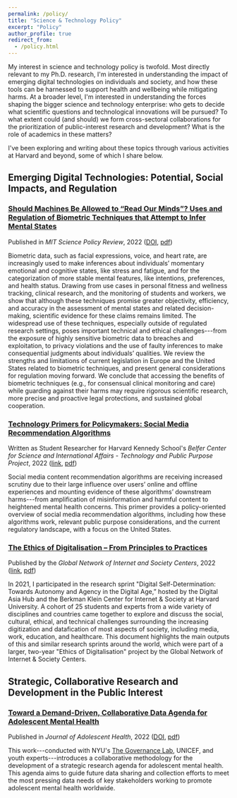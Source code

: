 ```yaml
---
permalink: /policy/
title: "Science & Technology Policy"
excerpt: "Policy"
author_profile: true
redirect_from: 
  - /policy.html
---
```


My interest in science and technology policy is twofold. Most directly relevant to my Ph.D. research, I'm interested in understanding the impact of emerging digital technologies on individuals and society, and how these tools can be harnessed to support health and wellbeing while mitigating harms. At a broader level, I'm interested in understanding the forces shaping the bigger science and technology enterprise: who gets to decide what scientific questions and technological innovations will be pursued? To what extent could (and should) we form cross-sectoral collaborations for the prioritization of public-interest research and development? What is the role of academics in these matters? 

I've been exploring and writing about these topics through various activities at Harvard and beyond, some of which I share below.

## Emerging Digital Technologies: Potential, Social Impacts, and Regulation

### [Should Machines Be Allowed to “Read Our Minds”? Uses and Regulation of Biometric Techniques that Attempt to Infer Mental States](https://doi.org/10.38105/spr.qy2iibrk72)
Published in *MIT Science Policy Review*, 2022 ([DOI](https://doi.org/10.38105/spr.qy2iibrk72), [pdf](https://conyvidal.github.io/files/VidalBustamante_etal_MITSPR_2022.pdf))       

Biometric data, such as facial expressions, voice, and heart rate, are increasingly used to make inferences about individuals’ momentary emotional and cognitive states, like stress and fatigue, and for the categorization of more stable mental features, like intentions, preferences, and health status. Drawing from use cases in personal fitness and wellness tracking, clinical research, and the monitoring of students and workers, we show that although these techniques promise greater objectivity, efficiency, and accuracy in the assessment of mental states and related decision-making, scientific evidence for these claims remains limited. The widespread use of these techniques, especially outside of regulated research settings, poses important technical and ethical challenges---from the exposure of highly sensitive biometric data to breaches and exploitation, to privacy violations and the use of faulty inferences to make consequential judgments about individuals’ qualities. We review the strengths and limitations of current legislation in Europe and the United States related to biometric techniques, and present general considerations for regulation moving forward. We conclude that accessing the benefits of biometric techniques (e.g., for consensual clinical monitoring and care) while guarding against their harms may require rigorous scientific research, more precise and proactive legal protections, and sustained global cooperation.


### [Technology Primers for Policymakers: Social Media Recommendation Algorithms]()
Written as Student Researcher for Harvard Kennedy School's *Belfer Center for Science and International Affairs - Technology and Public Purpose Project*, 2022 ([link](), [pdf](https://conyvidal.github.io/files/VidalBustamante_SMRA_TAPP_2022.pdf))    

Social media content recommendation algorithms are receiving increased scrutiny due to their large influence over users’ online and offline experiences and mounting evidence of these algorithms’ downstream
harms---from amplification of misinformation and harmful content to heightened mental health concerns. This primer provides a policy-oriented overview of social media recommendation algorithms, including how these algorithms work, relevant public purpose considerations, and the current regulatory landscape, with a focus on the United States.


### [The Ethics of Digitalisation – From Principles to Practices](https://www.hiig.de/en/project/the-ethics-of-digitalisation/)
Published by the *Global Network of Internet and Society Centers*, 2022 ([link](https://www.hiig.de/en/project/the-ethics-of-digitalisation/), [pdf](https://conyvidal.github.io/files/BKC_EthicsDigitilisation_2022.pdf))

In 2021, I participated in the research sprint "Digital Self-Determination: Towards Autonomy and Agency in the Digital Age,” hosted by the Digital Asia Hub and the Berkman Klein Center for Internet & Society at Harvard University. A cohort of 25 students and experts from a wide variety of disciplines and countries came together to explore and discuss the social, cultural, ethical, and technical challenges surrounding the increasing digitization and datafication of most aspects of society, including media, work, education, and healthcare. This document highlights the main outputs of this and similar research sprints around the world, which were part of a larger, two-year "Ethics of Digitalisation" project by the Global Network of Internet & Society Centers. 


## Strategic, Collaborative Research and Development in the Public Interest

### [Toward a Demand-Driven, Collaborative Data Agenda for Adolescent Mental Health](https://doi.org/10.1016/j.jadohealth.2022.05.027)
Published in *Journal of Adolescent Health*, 2022 ([DOI](https://doi.org/10.1016/j.jadohealth.2022.05.027), [pdf](https://conyvidal.github.io/files/Verhulst_etal_JAH_2022.pdf))        

This work---conducted with NYU's [The Governance Lab](https://thegovlab.org/), UNICEF, and youth experts---introduces a collaborative methodology for the development of a strategic research agenda for adolescent mental health. This agenda aims to guide future data sharing and collection efforts to meet the most pressing data needs of key stakeholders working to promote adolescent mental health worldwide.



